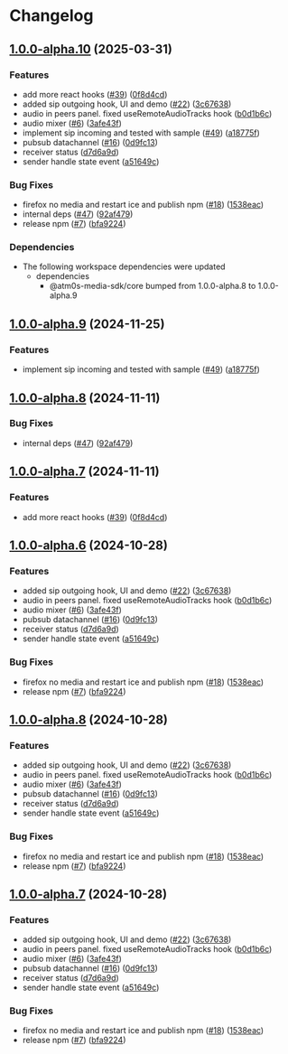 # Changelog

## [1.0.0-alpha.10](https://github.com/pk7795/ermis-media-ts-sdk/compare/react-hooks@v1.0.0-alpha.9...react-hooks@v1.0.0-alpha.10) (2025-03-31)


### Features

* add more react hooks ([#39](https://github.com/pk7795/ermis-media-ts-sdk/issues/39)) ([0f8d4cd](https://github.com/pk7795/ermis-media-ts-sdk/commit/0f8d4cd98228e7a6c0ac57959f21328acccd5221))
* added sip outgoing hook, UI and demo ([#22](https://github.com/pk7795/ermis-media-ts-sdk/issues/22)) ([3c67638](https://github.com/pk7795/ermis-media-ts-sdk/commit/3c6763804c92fc3d5f4d1bc5b9492f59b7743547))
* audio in peers panel. fixed useRemoteAudioTracks hook ([b0d1b6c](https://github.com/pk7795/ermis-media-ts-sdk/commit/b0d1b6c3dc6fd7c3593fee4b907041fae812d8e1))
* audio mixer ([#6](https://github.com/pk7795/ermis-media-ts-sdk/issues/6)) ([3afe43f](https://github.com/pk7795/ermis-media-ts-sdk/commit/3afe43fe9e73bf8e0758e00aa4d447474041762c))
* implement sip incoming and tested with sample ([#49](https://github.com/pk7795/ermis-media-ts-sdk/issues/49)) ([a18775f](https://github.com/pk7795/ermis-media-ts-sdk/commit/a18775f23bedea1076521eaf7398edadba752996))
* pubsub datachannel ([#16](https://github.com/pk7795/ermis-media-ts-sdk/issues/16)) ([0d9fc13](https://github.com/pk7795/ermis-media-ts-sdk/commit/0d9fc1339efdd2495c4adfa51dfb619ff48d6516))
* receiver status ([d7d6a9d](https://github.com/pk7795/ermis-media-ts-sdk/commit/d7d6a9d1601b9ae8be91e24e1e95647afda5bf2b))
* sender handle state event ([a51649c](https://github.com/pk7795/ermis-media-ts-sdk/commit/a51649c5ddae40834adb93332b241e32ddabde85))


### Bug Fixes

* firefox no media and restart ice and publish npm ([#18](https://github.com/pk7795/ermis-media-ts-sdk/issues/18)) ([1538eac](https://github.com/pk7795/ermis-media-ts-sdk/commit/1538eacd78190de40592a4907d1c478ad01ff804))
* internal deps ([#47](https://github.com/pk7795/ermis-media-ts-sdk/issues/47)) ([92af479](https://github.com/pk7795/ermis-media-ts-sdk/commit/92af479d334e81ff27e5f6c102d9722beb2f42b1))
* release npm ([#7](https://github.com/pk7795/ermis-media-ts-sdk/issues/7)) ([bfa9224](https://github.com/pk7795/ermis-media-ts-sdk/commit/bfa92248dffc3fc5a843e7802f23a491c4e53859))


### Dependencies

* The following workspace dependencies were updated
  * dependencies
    * @atm0s-media-sdk/core bumped from 1.0.0-alpha.8 to 1.0.0-alpha.9

## [1.0.0-alpha.9](https://github.com/8xFF/atm0s-media-sdk-ts/compare/react-hooks@v1.0.0-alpha.8...react-hooks@v1.0.0-alpha.9) (2024-11-25)


### Features

* implement sip incoming and tested with sample ([#49](https://github.com/8xFF/atm0s-media-sdk-ts/issues/49)) ([a18775f](https://github.com/8xFF/atm0s-media-sdk-ts/commit/a18775f23bedea1076521eaf7398edadba752996))

## [1.0.0-alpha.8](https://github.com/8xFF/atm0s-media-sdk-ts/compare/react-hooks@v1.0.0-alpha.7...react-hooks@v1.0.0-alpha.8) (2024-11-11)


### Bug Fixes

* internal deps ([#47](https://github.com/8xFF/atm0s-media-sdk-ts/issues/47)) ([92af479](https://github.com/8xFF/atm0s-media-sdk-ts/commit/92af479d334e81ff27e5f6c102d9722beb2f42b1))

## [1.0.0-alpha.7](https://github.com/8xFF/atm0s-media-sdk-ts/compare/react-hooks@v1.0.0-alpha.6...react-hooks@v1.0.0-alpha.7) (2024-11-11)


### Features

* add more react hooks ([#39](https://github.com/8xFF/atm0s-media-sdk-ts/issues/39)) ([0f8d4cd](https://github.com/8xFF/atm0s-media-sdk-ts/commit/0f8d4cd98228e7a6c0ac57959f21328acccd5221))

## [1.0.0-alpha.6](https://github.com/8xFF/atm0s-media-sdk-ts/compare/react-hooks-v1.0.0-alpha.5...react-hooks@v1.0.0-alpha.6) (2024-10-28)


### Features

* added sip outgoing hook, UI and demo ([#22](https://github.com/8xFF/atm0s-media-sdk-ts/issues/22)) ([3c67638](https://github.com/8xFF/atm0s-media-sdk-ts/commit/3c6763804c92fc3d5f4d1bc5b9492f59b7743547))
* audio in peers panel. fixed useRemoteAudioTracks hook ([b0d1b6c](https://github.com/8xFF/atm0s-media-sdk-ts/commit/b0d1b6c3dc6fd7c3593fee4b907041fae812d8e1))
* audio mixer ([#6](https://github.com/8xFF/atm0s-media-sdk-ts/issues/6)) ([3afe43f](https://github.com/8xFF/atm0s-media-sdk-ts/commit/3afe43fe9e73bf8e0758e00aa4d447474041762c))
* pubsub datachannel ([#16](https://github.com/8xFF/atm0s-media-sdk-ts/issues/16)) ([0d9fc13](https://github.com/8xFF/atm0s-media-sdk-ts/commit/0d9fc1339efdd2495c4adfa51dfb619ff48d6516))
* receiver status ([d7d6a9d](https://github.com/8xFF/atm0s-media-sdk-ts/commit/d7d6a9d1601b9ae8be91e24e1e95647afda5bf2b))
* sender handle state event ([a51649c](https://github.com/8xFF/atm0s-media-sdk-ts/commit/a51649c5ddae40834adb93332b241e32ddabde85))


### Bug Fixes

* firefox no media and restart ice and publish npm ([#18](https://github.com/8xFF/atm0s-media-sdk-ts/issues/18)) ([1538eac](https://github.com/8xFF/atm0s-media-sdk-ts/commit/1538eacd78190de40592a4907d1c478ad01ff804))
* release npm ([#7](https://github.com/8xFF/atm0s-media-sdk-ts/issues/7)) ([bfa9224](https://github.com/8xFF/atm0s-media-sdk-ts/commit/bfa92248dffc3fc5a843e7802f23a491c4e53859))

## [1.0.0-alpha.8](https://github.com/8xFF/atm0s-media-sdk-ts/compare/react-hooks-v1.0.0-alpha.7...react-hooks@v1.0.0-alpha.8) (2024-10-28)


### Features

* added sip outgoing hook, UI and demo ([#22](https://github.com/8xFF/atm0s-media-sdk-ts/issues/22)) ([3c67638](https://github.com/8xFF/atm0s-media-sdk-ts/commit/3c6763804c92fc3d5f4d1bc5b9492f59b7743547))
* audio in peers panel. fixed useRemoteAudioTracks hook ([b0d1b6c](https://github.com/8xFF/atm0s-media-sdk-ts/commit/b0d1b6c3dc6fd7c3593fee4b907041fae812d8e1))
* audio mixer ([#6](https://github.com/8xFF/atm0s-media-sdk-ts/issues/6)) ([3afe43f](https://github.com/8xFF/atm0s-media-sdk-ts/commit/3afe43fe9e73bf8e0758e00aa4d447474041762c))
* pubsub datachannel ([#16](https://github.com/8xFF/atm0s-media-sdk-ts/issues/16)) ([0d9fc13](https://github.com/8xFF/atm0s-media-sdk-ts/commit/0d9fc1339efdd2495c4adfa51dfb619ff48d6516))
* receiver status ([d7d6a9d](https://github.com/8xFF/atm0s-media-sdk-ts/commit/d7d6a9d1601b9ae8be91e24e1e95647afda5bf2b))
* sender handle state event ([a51649c](https://github.com/8xFF/atm0s-media-sdk-ts/commit/a51649c5ddae40834adb93332b241e32ddabde85))


### Bug Fixes

* firefox no media and restart ice and publish npm ([#18](https://github.com/8xFF/atm0s-media-sdk-ts/issues/18)) ([1538eac](https://github.com/8xFF/atm0s-media-sdk-ts/commit/1538eacd78190de40592a4907d1c478ad01ff804))
* release npm ([#7](https://github.com/8xFF/atm0s-media-sdk-ts/issues/7)) ([bfa9224](https://github.com/8xFF/atm0s-media-sdk-ts/commit/bfa92248dffc3fc5a843e7802f23a491c4e53859))

## [1.0.0-alpha.7](https://github.com/8xFF/atm0s-media-sdk-ts/compare/react-hooks-v1.0.0-alpha.6...react-hooks@v1.0.0-alpha.7) (2024-10-28)


### Features

* added sip outgoing hook, UI and demo ([#22](https://github.com/8xFF/atm0s-media-sdk-ts/issues/22)) ([3c67638](https://github.com/8xFF/atm0s-media-sdk-ts/commit/3c6763804c92fc3d5f4d1bc5b9492f59b7743547))
* audio in peers panel. fixed useRemoteAudioTracks hook ([b0d1b6c](https://github.com/8xFF/atm0s-media-sdk-ts/commit/b0d1b6c3dc6fd7c3593fee4b907041fae812d8e1))
* audio mixer ([#6](https://github.com/8xFF/atm0s-media-sdk-ts/issues/6)) ([3afe43f](https://github.com/8xFF/atm0s-media-sdk-ts/commit/3afe43fe9e73bf8e0758e00aa4d447474041762c))
* pubsub datachannel ([#16](https://github.com/8xFF/atm0s-media-sdk-ts/issues/16)) ([0d9fc13](https://github.com/8xFF/atm0s-media-sdk-ts/commit/0d9fc1339efdd2495c4adfa51dfb619ff48d6516))
* receiver status ([d7d6a9d](https://github.com/8xFF/atm0s-media-sdk-ts/commit/d7d6a9d1601b9ae8be91e24e1e95647afda5bf2b))
* sender handle state event ([a51649c](https://github.com/8xFF/atm0s-media-sdk-ts/commit/a51649c5ddae40834adb93332b241e32ddabde85))


### Bug Fixes

* firefox no media and restart ice and publish npm ([#18](https://github.com/8xFF/atm0s-media-sdk-ts/issues/18)) ([1538eac](https://github.com/8xFF/atm0s-media-sdk-ts/commit/1538eacd78190de40592a4907d1c478ad01ff804))
* release npm ([#7](https://github.com/8xFF/atm0s-media-sdk-ts/issues/7)) ([bfa9224](https://github.com/8xFF/atm0s-media-sdk-ts/commit/bfa92248dffc3fc5a843e7802f23a491c4e53859))

